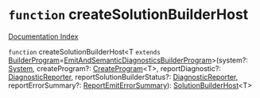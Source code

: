 # `function` createSolutionBuilderHost

[Documentation Index](../README.md)

`function` createSolutionBuilderHost\<T `extends` [BuilderProgram](../private.interface.BuilderProgram/README.md)=[EmitAndSemanticDiagnosticsBuilderProgram](../private.interface.EmitAndSemanticDiagnosticsBuilderProgram/README.md)>(system?: [System](../private.interface.System/README.md), createProgram?: [CreateProgram](../private.type.CreateProgram/README.md)\<T>, reportDiagnostic?: [DiagnosticReporter](../private.type.DiagnosticReporter/README.md), reportSolutionBuilderStatus?: [DiagnosticReporter](../private.type.DiagnosticReporter/README.md), reportErrorSummary?: [ReportEmitErrorSummary](../private.type.ReportEmitErrorSummary/README.md)): [SolutionBuilderHost](../private.interface.SolutionBuilderHost/README.md)\<T>